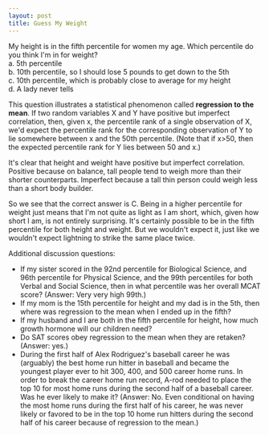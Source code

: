 ```yaml
---
layout: post
title: Guess My Weight
---
```


My height is in the fifth percentile for women my age.  Which percentile do you think I'm in for weight?  
 a. 5th percentile  
 b. 10th percentile, so I should lose 5 pounds to get down to the 5th  
 c. 10th percentile, which is probably close to average for my height  
 d. A lady never tells  

This question illustrates a statistical phenomenon called **regression to the mean**. If two random variables X and Y have positive but imperfect correlation, then, given x, the percentile rank of a single observation of X, we'd expect the percentile rank for the corresponding observation of Y to lie somewhere between x and the 50th percentile.  (Note that if x>50, then the expected percentile rank for Y lies between 50 and x.)

It's clear that height and weight have positive but imperfect correlation.  Positive because on balance, tall people tend to weigh more than their shorter counterparts.  Imperfect because a tall thin person could weigh less than a short body builder.

So we see that the correct answer is C.  Being in a higher percentile for weight just means that I'm not quite as light as I am short, which, given how short I am, is not entirely surprising. It's certainly possible to be in the fifth percentile for both height and weight.  But we wouldn't expect it, just like we wouldn't expect lightning to strike the same place twice. 

Additional discussion questions:

* If my sister scored in the 92nd percentile for Biological Science, and 96th percentile for Physical Science, and the 99th percentiles for both Verbal and Social Science, then in what percentile was her overall MCAT score? (Answer: Very very high 99th.)
* If my mom is the 15th percentile for height and my dad is in the 5th, then where was regression to the mean when I ended up in the fifth?
* If my husband and I are both in the fifth percentile for height, how much growth hormone will our children need?
* Do SAT scores obey regression to the mean when they are retaken? (Answer: yes.)
* During the first half of Alex Rodriguez's baseball career he was (arguably) the best home run hitter in baseball and became the youngest player ever to hit 300, 400, and 500 career home runs.  In order to break the career home run record, A-rod needed to place the top 10 for most home runs during the second half of a baseball career.  Was he ever likely to make it?  (Answer: No.  Even conditional on having the most home runs during the first half of his career, he was never likely or favored to be in the top 10 home run hitters during the second half of his career because of regression to the mean.)

